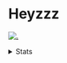# Heyzzz  

[![.](https://skillicons.dev/icons?i=js,java)](https://skillicons.dev)  

<details>
<summary>Stats</summary
<!--START_SECTION:waka-->

```txt
JavaScript   1 hr 58 mins    ██████████████████████░░░   87.40 %
Bash         14 mins         ██▓░░░░░░░░░░░░░░░░░░░░░░   10.80 %
JSON         2 mins          ▒░░░░░░░░░░░░░░░░░░░░░░░░   01.80 %
```

<!--END_SECTION:waka-->
</details>
